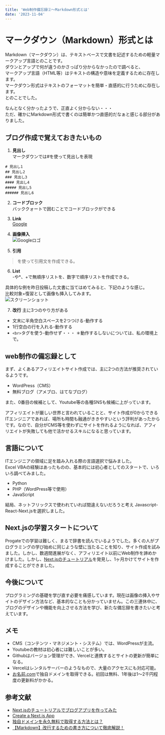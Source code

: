 ```yaml
---
title: 'Web制作備忘録②〜Markdown形式とは'
date: '2023-11-04'
---
```


# マークダウン（Markdown）形式とは

Markdown（マークダウン）は、テキストベースで文書を記述するための軽量マークアップ言語とのことです。  
ダウンとアップで何が違うのかさっぱり分からなかったので調べると、  
マークアップ言語（HTML等）はテキストの構造や意味を定義するために存在します。  
マークダウン形式はテキストのフォーマットを簡単・直感的に行うために存在します。  
とのことでした。

なんとなく分かったようで、正直よく分からない・・・  
ただ、確かにMarkdown形式で書くのは簡単かつ直感的だなぁと感じる部分がありました。

## ブログ作成で覚えておきたいもの

1. **見出し**  
マークダウンでは#を使って見出しを表現
```
# 見出し1
## 見出し2
### 見出し3
#### 見出し4
##### 見出し5
###### 見出し6
```
2. **コードブロック**  
バッククォートで囲むことでコードブロックができる

3. **Link**  
[Google](https://www.google.com/)

4. **画像挿入**  
![Googleロゴ](https://www.google.com/images/logo.png)

5. **引用**  
>を使って引用文を作成できる。

6. **List**  
-や*、+で無順序リストを、数字で順序リストを作成できる。

具体的な例を昨日投稿した文書に当てはめてみると、下記のような感じ。  
比較対象+復習として画像も挿入してみます。  
![スクリーンショット](/images/screenshot1104.png)

7. **改行**
主に3つのやり方がある
- 文末に半角空白スペースを2つつける-動作する
- 1行空白の行を入れる-動作する
- ```<br>```タグを使う-動作せず・・・
＊動作するしないについては、私の環境上で。

## web制作の備忘録として

まず、よくあるアフィリエイトサイト作成では、主に2つの方法が推奨されているようです。

- WordPress（CMS）
- 無料ブログ（アメブロ、はてなブログ）

また、0番目の候補として、Youtube等の各種SNSも候補に上がっています。

アフィリエイトが厳しい世界と言われていることと、サイト作成が0からできるITエンジニアであれば、場所も時間も融通がききやすいという評判があったからです。なので、自分がCMS等を使わずにサイトを作れるようになれば、アフィリエイトが失敗しても他で活かせるスキルになると思っています。

## 言語について

ITエンジニアの領域に足を踏み入れる際の言語選択で悩みました。  
Excel VBAの経験はあったものの、基本的には初心者としてのスタートで、いろいろ調べてみました。

- Python
- PHP（WordPress等で使用）
- JavaScript

結局、ネットフリックスで使われていれば間違えないだろうと考え
Javascript-React-Next.jsを選択しました。

## Next.jsの学習スタートについて

Progateでの学習は難しく、まるで辞書を読んでいるようでした。多くの人がプログラミングの学び始めに同じような壁に当たることを知り、サイト作成を試みました。しかし、数週間進展がなく、アフィリエイト以前にWeb制作を諦めかけました。しかし、[Next.jsのチュートリアル](https://nextjs.org/learn-pages-router/basics/create-nextjs-app)を発見し、1ヶ月かけてサイトを作成することができました。

## 今後について

プログラミングの基礎を学び直す必要を痛感しています。現在は画像の挿入やサイトのデザイン方法など、基本的なことも分かっていません。この三連休中に、ブログのデザインや機能を向上させる方法を学び、新たな備忘録を書きたいと考えています。

## メモ

- CMS（コンテンツ・マネジメント・システム）では、WordPressが主流。
- Youtubeの教材は初心者には難しいことが多い。
- Githubはバージョン管理ができ、Vercelと連携するとサイトの更新が簡単になる。
- Vercelはレンタルサーバーのようなもので、大量のアクセスにも対応可能。
- [お名前.com](https://www.onamae.com)で独自ドメインを取得できる。初回は無料、1年後は1〜2千円程度の更新料がかかる。

## 参考文献

- [Next.jsのチュートリアルでブログアプリを作ってみた](https://dev.classmethod.jp/articles/next-js-tutorial-looking-back/)
- [Create a Next.js App](https://nextjs.org/learn-pages-router/basics/create-nextjs-app)
- [独自ドメインを永久無料で取得する方法とは？](https://www.value-domain.com/media/free-domain/)
- [【Markdown】改行するための書き方について徹底解説！](https://www.sejuku.net/blog/77336)